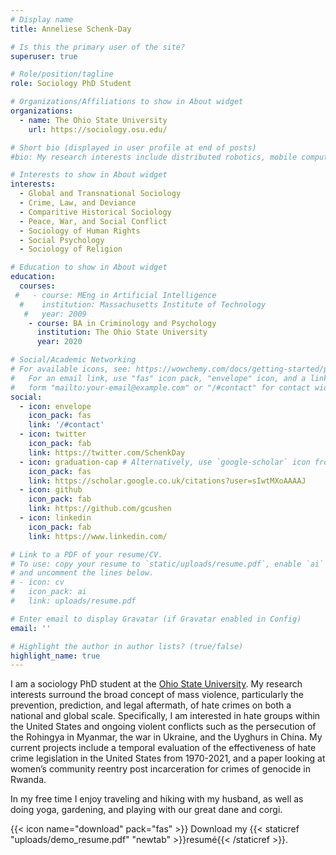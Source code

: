 ```yaml
---
# Display name
title: Anneliese Schenk-Day

# Is this the primary user of the site?
superuser: true

# Role/position/tagline
role: Sociology PhD Student

# Organizations/Affiliations to show in About widget
organizations:
  - name: The Ohio State University
    url: https://sociology.osu.edu/

# Short bio (displayed in user profile at end of posts)
#bio: My research interests include distributed robotics, mobile computing and programmable matter.

# Interests to show in About widget
interests:
  - Global and Transnational Sociology 
  - Crime, Law, and Deviance 
  - Comparitive Historical Sociology
  - Peace, War, and Social Conflict 
  - Sociology of Human Rights
  - Social Psychology 
  - Sociology of Religion

# Education to show in About widget
education:
  courses:
 #   - course: MEng in Artificial Intelligence
  #    institution: Massachusetts Institute of Technology
   #   year: 2009
    - course: BA in Criminology and Psychology
      institution: The Ohio State University
      year: 2020

# Social/Academic Networking
# For available icons, see: https://wowchemy.com/docs/getting-started/page-builder/#icons
#   For an email link, use "fas" icon pack, "envelope" icon, and a link in the
#   form "mailto:your-email@example.com" or "/#contact" for contact widget.
social:
  - icon: envelope
    icon_pack: fas
    link: '/#contact'
  - icon: twitter
    icon_pack: fab
    link: https://twitter.com/SchenkDay
  - icon: graduation-cap # Alternatively, use `google-scholar` icon from `ai` icon pack
    icon_pack: fas
    link: https://scholar.google.co.uk/citations?user=sIwtMXoAAAAJ
  - icon: github
    icon_pack: fab
    link: https://github.com/gcushen
  - icon: linkedin
    icon_pack: fab
    link: https://www.linkedin.com/

# Link to a PDF of your resume/CV.
# To use: copy your resume to `static/uploads/resume.pdf`, enable `ai` icons in `params.toml`,
# and uncomment the lines below.
# - icon: cv
#   icon_pack: ai
#   link: uploads/resume.pdf

# Enter email to display Gravatar (if Gravatar enabled in Config)
email: ''

# Highlight the author in author lists? (true/false)
highlight_name: true
---
```


I am a sociology PhD student at the [Ohio State University](https://sociology.osu.edu/). My research interests surround the broad concept of mass violence, particularly the prevention, prediction, and legal aftermath, of hate crimes on both a national and global scale. Specifically, I am interested in hate groups within the United States and ongoing violent conflicts such as the persecution of the Rohingya in Myanmar, the war in Ukraine, and the Uyghurs in China. My current projects include a temporal evaluation of the effectiveness of hate crime legislation in the United States from 1970-2021, and a paper looking at women’s community reentry post incarceration for crimes of genocide in Rwanda.

In my free time I enjoy traveling and hiking with my husband, as well as doing yoga, gardening, and playing with our great dane and corgi. 

{{< icon name="download" pack="fas" >}} Download my {{< staticref "uploads/demo_resume.pdf" "newtab" >}}resumé{{< /staticref >}}.
